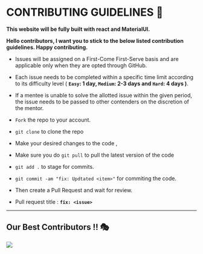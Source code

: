 # CONTRIBUTING GUIDELINES 🔐

**This website will be fully built with react and MaterialUI.**

**Hello contributors, I want you to stick to the below listed contribution guidelines. Happy contributing.**

- Issues will be assigned on a First-Come First-Serve basis and are applicable only when they are opted through GitHub.

- Each issue needs to be completed within a specific time limit according to its difficulty level ( **`Easy`: 1 day, `Medium`: 2-3 days and `Hard`: 4 days )**.

- If a mentee is unable to solve the allotted issue within the given period, the issue needs to be passed to other contenders on the discretion of the mentor.

- `Fork` the repo to your account.
- `git clone` to clone the repo
- Make your desired changes to the code ,
- Make sure you do `git pull` to pull the latest version of the code
- `git add .` to stage for commits.
- `git commit -am "fix: Updtated <item>"` for commiting the code.
- Then create a Pull Request and wait for review.
- Pull request title : **`fix: <issue>`**

---

## Our Best Contributors !! 🎭

<a href="https://github.com/legendarykamal/Lets-go-shop/graphs/contributors">
  <img src="https://contrib.rocks/image?repo=legendarykamal/Lets-go-shop" />
</a>
